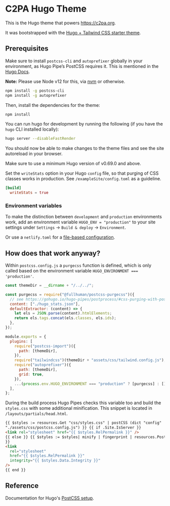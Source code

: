 # C2PA Hugo Theme

This is the Hugo theme that powers https://c2pa.org.

It was bootstrapped with the [Hugo + Tailwind CSS starter theme](https://github.com/dirkolbrich/hugo-theme-tailwindcss-starter).

## Prerequisites

Make sure to install `postcss-cli` and `autoprefixer` globally in your environment, as Hugo Pipe’s PostCSS requires it. This is mentioned in the [Hugo Docs](https://gohugo.io/hugo-pipes/postcss/).

**Note:** Please use Node v12 for this, via [nvm](https://github.com/nvm-sh/nvm) or otherwise.

```bash
npm install -g postcss-cli
npm install -g autoprefixer
```

Then, install the dependencies for the theme:

```bash
npm install
```

You can run hugo for development by running the following (if you have the `hugo` CLI installed locally):

```bash
hugo server --disableFastRender
```

You should now be able to make changes to the theme files and see the site autoreload in your browser.

Make sure to use a minimum Hugo version of v0.69.0 and above.

Set the `writeStats` option in your Hugo `config` file, so that purging of CSS classes works in production. See `/exampleSite/config.toml` as a guideline.

```toml
[build]
  writeStats = true
```

### Environment variables

To make the distinction between `development` and `production` environments work, add an environment variable `HUGO_ENV = "production"` to your site settings under `Settings` → `Build & deploy` → `Environment`.

Or use a `netlify.toml` for a [file-based configuration](https://docs.netlify.com/configure-builds/file-based-configuration/).

## How does that work anyway?

Within `postcss.config.js` a `purgecss` function is defined, which is only called based on the environment variable `HUGO_ENVIRONMENT === 'production'`.

```js
const themeDir = __dirname + "/../../";

const purgecss = require("@fullhuman/postcss-purgecss")({
  // see https://gohugo.io/hugo-pipes/postprocess/#css-purging-with-postcss
  content: ["./hugo_stats.json"],
  defaultExtractor: (content) => {
    let els = JSON.parse(content).htmlElements;
    return els.tags.concat(els.classes, els.ids);
  },
});

module.exports = {
  plugins: [
    require("postcss-import")({
      path: [themeDir],
    }),
    require("tailwindcss")(themeDir + "assets/css/tailwind.config.js"),
    require("autoprefixer")({
      path: [themeDir],
      grid: true,
    }),
    ...(process.env.HUGO_ENVIRONMENT === "production" ? [purgecss] : []),
  ],
};
```

During the build process Hugo Pipes checks this variable too and build the `styles.css` with some additional minification. This snippet is located in `/layouts/partials/head.html`.

```html
{{ $styles := resources.Get "css/styles.css" | postCSS (dict "config"
"./assets/css/postcss.config.js") }} {{ if .Site.IsServer }}
<link rel="stylesheet" href="{{ $styles.RelPermalink }}" />
{{ else }} {{ $styles := $styles| minify | fingerprint | resources.PostProcess
}}
<link
  rel="stylesheet"
  href="{{ $styles.RelPermalink }}"
  integrity="{{ $styles.Data.Integrity }}"
/>
{{ end }}
```

## Reference

Documentation for Hugo's [PostCSS setup](https://gohugo.io/hugo-pipes/postprocess/).
